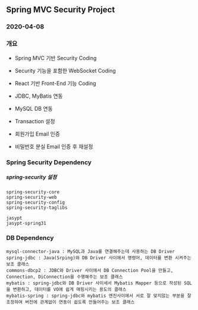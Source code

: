 ## Spring MVC Security Project
### 2020-04-08

### 개요
* Spring MVC 기반 Security Coding
* Security 기능을 포함한 WebSocket Coding
* React 기반 Front-End 기능 Coding
* JDBC, MyBatis 연동
* MySQL DB 연동
* Transaction 설정

* 회원가입 Email 인증
* 비밀번호 분실 Email 인증 후  재설정

### Spring Security Dependency
##### spring-security 설정

```
spring-security-core
spring-security-web
spring-security-config
spring-security-taglibs

jasypt
jasypt-spring31
```

### DB Dependency
```
mysql-connector-java : MySQL과 Java를 연결해주는데 사용하는 DB Driver
spring-jdbc : Java(Srping)와 DB Driver 사이에서 명령어, 데이터를 변환 시켜주는 보조 클래스
commons-dbcp2 : JDBC와 Driver 사이에서 DB Connection Pool을 만들고, Connection, DiConnection을 수행해주는 보조 클래스
mybatis : spring-jdbc와 DB Driver 사이세서 Mybatis Mapper 등으로 작성된 SQL을 변환하고, 데이터를 VO에 쉽게 매핑시키는 용도의 클래스
mybatis-spring : spring-jdbc와 mybatis 엔진사이에서 서로 잘 맞지않는 부분을 잘 조정하여 버전에 관계없이 연동이 쉽도록 만들어주는 보조 클래스 
```